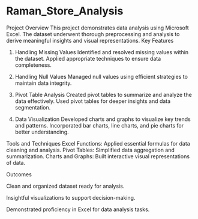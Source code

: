 # Raman_Store_Analysis
Project Overview
This project demonstrates data analysis using Microsoft Excel. The dataset underwent thorough preprocessing and analysis to derive meaningful insights and visual representations.
Key Features
1. Handling Missing Values
Identified and resolved missing values within the dataset.
Applied appropriate techniques to ensure data completeness.

2. Handling Null Values
Managed null values using efficient strategies to maintain data integrity.

3. Pivot Table Analysis
Created pivot tables to summarize and analyze the data effectively.
Used pivot tables for deeper insights and data segmentation.

4. Data Visualization
Developed charts and graphs to visualize key trends and patterns.
Incorporated bar charts, line charts, and pie charts for better understanding.

Tools and Techniques
Excel Functions: Applied essential formulas for data cleaning and analysis.
Pivot Tables: Simplified data aggregation and summarization.
Charts and Graphs: Built interactive visual representations of data.

Outcomes

Clean and organized dataset ready for analysis.

Insightful visualizations to support decision-making.

Demonstrated proficiency in Excel for data analysis tasks.

